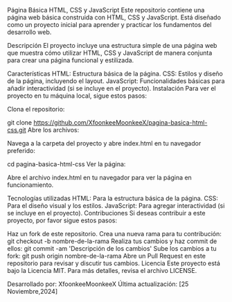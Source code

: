 Página Básica HTML, CSS y JavaScript
Este repositorio contiene una página web básica construida con HTML, CSS y JavaScript. Está diseñado como un proyecto inicial para aprender y practicar los fundamentos del desarrollo web.

Descripción
El proyecto incluye una estructura simple de una página web que muestra cómo utilizar HTML, CSS y JavaScript de manera conjunta para crear una página funcional y estilizada.

Características
HTML: Estructura básica de la página.
CSS: Estilos y diseño de la página, incluyendo el layout.
JavaScript: Funcionalidades básicas para añadir interactividad (si se incluye en el proyecto).
Instalación
Para ver el proyecto en tu máquina local, sigue estos pasos:

Clona el repositorio:

git clone https://github.com/XfoonkeeMoonkeeX/pagina-basica-html-css.git
Abre los archivos:

Navega a la carpeta del proyecto y abre index.html en tu navegador preferido:

cd pagina-basica-html-css
Ver la página:

Abre el archivo index.html en tu navegador para ver la página en funcionamiento.

Tecnologías utilizadas
HTML: Para la estructura básica de la página.
CSS: Para el diseño visual y los estilos.
JavaScript: Para agregar interactividad (si se incluye en el proyecto).
Contribuciones
Si deseas contribuir a este proyecto, por favor sigue estos pasos:

Haz un fork de este repositorio.
Crea una nueva rama para tu contribución:
git checkout -b nombre-de-la-rama
Realiza tus cambios y haz commit de ellos:
git commit -am 'Descripción de los cambios'
Sube los cambios a tu fork:
git push origin nombre-de-la-rama
Abre un Pull Request en este repositorio para revisar y discutir tus cambios.
Licencia
Este proyecto está bajo la Licencia MIT. Para más detalles, revisa el archivo LICENSE.

Desarrollado por: XfoonkeeMoonkeeX
Última actualización: [25 Noviembre,2024]

